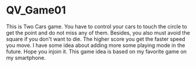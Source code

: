 # QV_Game01
This is Two Cars game.
You have to control your cars to touch the circle to get the point and do not miss any of them. Besides, you also must avoid the square if you don't want to die. The higher score you get the faster speed you move. I have some idea about adding more some playing mode in the future. Hope you injoin it.
This game idea is based on my favorite game on my smartphone.
